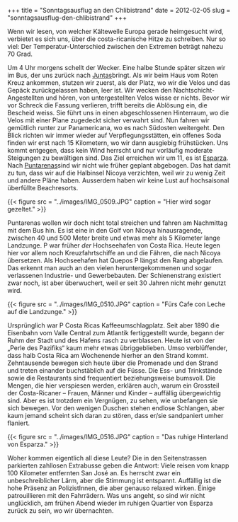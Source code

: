 +++
title = "Sonntagsausflug an den Chlibistrand"
date = 2012-02-05
slug = "sonntagsausflug-den-chlibistrand"
+++

Wenn wir lesen, von welcher Kältewelle Europa gerade heimgesucht wird,
verbietet es sich uns, über die costa-ricanische Hitze zu schreiben. Nur
so viel: Der Temperatur-Unterschied zwischen den Extremen beträgt nahezu
70 Grad.  

Um 4 Uhr morgens schellt der Wecker. Eine halbe Stunde später sitzen wir
im Bus, der uns zurück nach [Juntas](http://g.co/maps/bycz5)bringt. Als
wir beim Haus vom Roten Kreuz ankommen, stutzen wir zuerst, als der
Platz, wo wir die Velos und das Gepäck zurückgelassen haben, leer ist.
Wir wecken den Nachtschicht-Angestellten und hören, von untergestellten
Velos wisse er nichts. Bevor wir vor Schreck die Fassung verlieren,
trifft bereits die Ablösung ein, die Bescheid weiss. Sie führt uns in
einen abgeschlossenen Hinterraum, wo die Velos mit einer Plane zugedeckt
sicher verwahrt sind. Nun fahren wir gemütlich runter zur Panamericana,
wo es nach Südosten weitergeht. Den Blick richten wir immer wieder auf
Verpflegungsstätten, ein offenes Soda finden wir erst nach 15
Kilometern, wo wir dann ausgiebig frühstücken. Uns kommt entgegen, dass
kein Wind herrscht und nur vorläufig moderate Steigungen zu bewältigen
sind. Das Ziel erreichen wir um 11, es ist
[Esparza](http://g.co/maps/e2hph). Nach
[Puntarenas](http://g.co/maps/zcmzz)sind wir nicht wie früher geplant
abgebogen. Das hat damit zu tun, dass wir auf die Halbinsel Nicoya
verzichten, weil wir zu wenig Zeit und andere Pläne haben. Ausserdem
haben wir keine Lust auf hochsaisonal überfüllte Beachresorts.

{{< figure src = "../images/IMG_0509.JPG" caption = "Hier wird sogar gezeltet." >}}

Puntarenas wollen wir doch nicht total streichen und fahren am
Nachmittag mit dem Bus hin. Es ist eine in den Golf von Nicoya
hinausragende, zwischen 40 und 500 Meter breite und etwas mehr als 5
Kilometer lange Landzunge. P war früher *der* Hochseehafen von Costa
Rica. Heute legen hier vor allem noch Kreuzfahrtschiffe an und die
Fähren, die nach Nicoya übersetzen. Als Hochseehafen hat Quepos P längst
den Rang abgelaufen. Das erkennt man auch an den vielen
heruntergekommenen und sogar verlassenen Industrie- und Gewerbebauten.
Der Schienenstrang existiert zwar noch, ist aber überwuchert, weil er
seit 30 Jahren nicht mehr genutzt wird. 

{{< figure src = "../images/IMG_0510.JPG" caption = "Fürs Cafe con Leche auf die Landzunge." >}}

Ursprünglich war P Costa Ricas Kaffeeumschlagplatz. Seit aber 1890 die
Eisenbahn vom Valle Central zum Atlantik fertiggestellt wurde, begann
der Ruhm der Stadt und des Hafens rasch zu verblassen. Heute ist von der
„Perle des Pazifiks“ kaum mehr etwas übriggeblieben. Umso verblüffender,
dass halb Costa Rica am Wochenende hierher an den Strand kommt.
Zehntausende bewegen sich heute über die Promenade und den Strand und
treten einander buchstäblich auf die Füsse. Die Ess- und Trinkstände
sowie die Restaurants sind frequentiert beziehungsweise bumsvoll. Die
Mengen, die hier verspiesen werden, erklären auch, warum ein Grossteil
der Costa-Ricaner – Frauen, Männer und Kinder – auffällig übergewichtig
sind. Aber es ist trotzdem ein Vergnügen, zu sehen, wie unbefangen sie
sich bewegen. Vor den wenigen Duschen stehen endlose Schlangen, aber
kaum jemand scheint sich daran zu stören, dass er/sie sandpaniert umher
flaniert.

{{< figure src = "../images/IMG_0516.JPG" caption = "Das ruhige Hinterland von Esparza." >}}

Woher kommen eigentlich all diese Leute? Die in den Seitenstrassen
parkierten zahllosen Extrabusse geben die Antwort: Viele reisen vom
knapp 100 Kilometer entfernten San José an. Es herrscht zwar ein
unbeschreiblicher Lärm, aber die Stimmung ist entspannt. Auffällig ist
die hohe Präsenz an PolizistInnen, die aber genauso relaxed wirken.
Einige patrouillieren mit den Fahrrädern. Was uns angeht, so sind wir
nicht unglücklich, am frühen Abend wieder im ruhigen Quartier von
Esparza zurück zu sein, wo wir übernachten.
